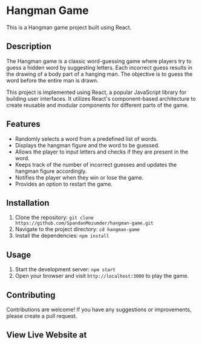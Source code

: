 # Hangman Game

This is a Hangman game project built using React.

## Description

The Hangman game is a classic word-guessing game where players try to guess a hidden word by suggesting letters. Each incorrect guess results in the drawing of a body part of a hanging man. The objective is to guess the word before the entire man is drawn.

This project is implemented using React, a popular JavaScript library for building user interfaces. It utilizes React's component-based architecture to create reusable and modular components for different parts of the game.

## Features

- Randomly selects a word from a predefined list of words.
- Displays the hangman figure and the word to be guessed.
- Allows the player to input letters and checks if they are present in the word.
- Keeps track of the number of incorrect guesses and updates the hangman figure accordingly.
- Notifies the player when they win or lose the game.
- Provides an option to restart the game.

## Installation

1. Clone the repository: `git clone https://github.com/SpandanMozumder/hangman-game.git`
2. Navigate to the project directory: `cd hangman-game`
3. Install the dependencies: `npm install`

## Usage

1. Start the development server: `npm start`
2. Open your browser and visit `http://localhost:3000` to play the game.

## Contributing

Contributions are welcome! If you have any suggestions or improvements, please create a pull request.

## View Live Website at


